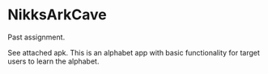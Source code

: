 # NikksArkCave
Past assignment.

See attached apk. This is an alphabet app with basic functionality for target users to learn the alphabet. 
